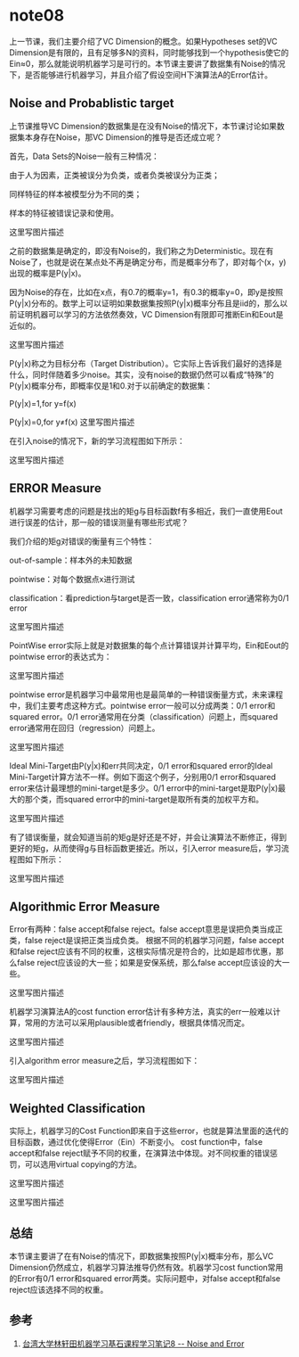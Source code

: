 # note08

上一节课，我们主要介绍了VC Dimension的概念。如果Hypotheses set的VC Dimension是有限的，且有足够多N的资料，同时能够找到一个hypothesis使它的Ein≈0，那么就能说明机器学习是可行的。本节课主要讲了数据集有Noise的情况下，是否能够进行机器学习，并且介绍了假设空间H下演算法A的Error估计。

## Noise and Probablistic target

上节课推导VC Dimension的数据集是在没有Noise的情况下，本节课讨论如果数据集本身存在Noise，那VC Dimension的推导是否还成立呢？

首先，Data Sets的Noise一般有三种情况：

由于人为因素，正类被误分为负类，或者负类被误分为正类；

同样特征的样本被模型分为不同的类；

样本的特征被错误记录和使用。

这里写图片描述

之前的数据集是确定的，即没有Noise的，我们称之为Deterministic。现在有Noise了，也就是说在某点处不再是确定分布，而是概率分布了，即对每个(x，y)出现的概率是P(y|x)。

因为Noise的存在，比如在x点，有0.7的概率y=1，有0.3的概率y=0，即y是按照P(y|x)分布的。数学上可以证明如果数据集按照P(y|x)概率分布且是iid的，那么以前证明机器可以学习的方法依然奏效，VC Dimension有限即可推断Ein和Eout是近似的。

这里写图片描述

P(y|x)称之为目标分布（Target Distribution）。它实际上告诉我们最好的选择是什么，同时伴随着多少noise。其实，没有noise的数据仍然可以看成“特殊”的P(y|x)概率分布，即概率仅是1和0.对于以前确定的数据集： 

P(y|x)=1,for y=f(x)

P(y|x)=0,for y≠f(x)
这里写图片描述

在引入noise的情况下，新的学习流程图如下所示：

这里写图片描述

## ERROR Measure

机器学习需要考虑的问题是找出的矩g与目标函数f有多相近，我们一直使用Eout进行误差的估计，那一般的错误测量有哪些形式呢？

我们介绍的矩g对错误的衡量有三个特性：

out-of-sample：样本外的未知数据

pointwise：对每个数据点x进行测试

classification：看prediction与target是否一致，classification error通常称为0/1 error

这里写图片描述

PointWise error实际上就是对数据集的每个点计算错误并计算平均，Ein和Eout的pointwise error的表达式为：

这里写图片描述

pointwise error是机器学习中最常用也是最简单的一种错误衡量方式，未来课程中，我们主要考虑这种方式。pointwise error一般可以分成两类：0/1 error和squared error。0/1 error通常用在分类（classification）问题上，而squared error通常用在回归（regression）问题上。

这里写图片描述

Ideal Mini-Target由P(y|x)和err共同决定，0/1 error和squared error的Ideal Mini-Target计算方法不一样。例如下面这个例子，分别用0/1 error和squared error来估计最理想的mini-target是多少。0/1 error中的mini-target是取P(y|x)最大的那个类，而squared error中的mini-target是取所有类的加权平方和。

这里写图片描述

有了错误衡量，就会知道当前的矩g是好还是不好，并会让演算法不断修正，得到更好的矩g，从而使得g与目标函数更接近。所以，引入error measure后，学习流程图如下所示：

这里写图片描述

## Algorithmic Error Measure

Error有两种：false accept和false reject。false accept意思是误把负类当成正类，false reject是误把正类当成负类。 根据不同的机器学习问题，false accept和false reject应该有不同的权重，这根实际情况是符合的，比如是超市优惠，那么false reject应该设的大一些；如果是安保系统，那么false accept应该设的大一些。

这里写图片描述

机器学习演算法A的cost function error估计有多种方法，真实的err一般难以计算，常用的方法可以采用plausible或者friendly，根据具体情况而定。

这里写图片描述

引入algorithm error measure之后，学习流程图如下：

这里写图片描述

## Weighted Classification

实际上，机器学习的Cost Function即来自于这些error，也就是算法里面的迭代的目标函数，通过优化使得Error（Ein）不断变小。 
cost function中，false accept和false reject赋予不同的权重，在演算法中体现。对不同权重的错误惩罚，可以选用virtual copying的方法。

这里写图片描述

这里写图片描述

## 总结

本节课主要讲了在有Noise的情况下，即数据集按照P(y|x)概率分布，那么VC Dimension仍然成立，机器学习算法推导仍然有效。机器学习cost function常用的Error有0/1 error和squared error两类。实际问题中，对false accept和false reject应该选择不同的权重。



## 参考

1. [台湾大学林轩田机器学习基石课程学习笔记8 -- Noise and Error](http://blog.csdn.net/red_stone1/article/details/71512186)
